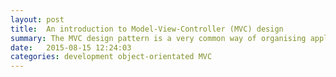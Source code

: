 ```yaml
---
layout: post
title:  An introduction to Model-View-Controller (MVC) design
summary: The MVC design pattern is a very common way of organising application code into a replacable modular structure. This post details a way that MVC can be used to achieve this.
date:   2015-08-15 12:24:03
categories: development object-orientated MVC
---
```

